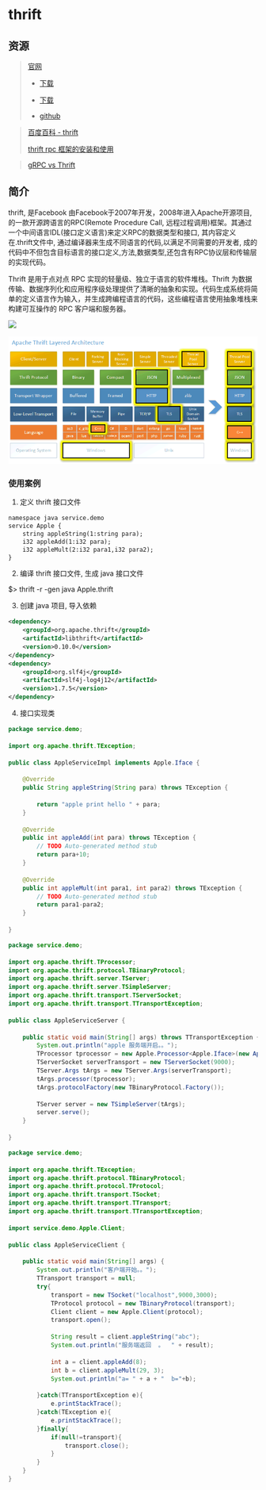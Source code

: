 # thrift

>

## 资源

> [官网](https://thrift.apache.org/)
>
>  - [下载](https://dlcdn.apache.org/thrift/0.15.0/thrift-0.15.0.exe)
>
>  - [下载](https://dlcdn.apache.org/thrift/0.9.3/thrift-0.9.3.exe)
>
>  - [github](https://github.com/apache/thrift)

> [百度百科 - thrift](https://baike.baidu.com/item/thrift/3879058)
>
> [thrift rpc 框架的安装和使用](https://www.cnblogs.com/newboys/p/9366762.html)

> [gRPC vs Thrift](https://blog.csdn.net/dazheng/article/details/48830511)


## 简介

thrift, 是Facebook 由Facebook于2007年开发，2008年进入Apache开源项目, 的一款开源跨语言的RPC(Remote Procedure Call, 远程过程调用)框架。其通过一个中间语言IDL(接口定义语言)来定义RPC的数据类型和接口, 其内容定义在.thrift文件中, 通过编译器来生成不同语言的代码,以满足不同需要的开发者, 成的代码中不但包含目标语言的接口定义,方法,数据类型,还包含有RPC协议层和传输层的实现代码。

Thrift 是用于点对点 RPC 实现的轻量级、独立于语言的软件堆栈。Thrift 为数据传输、数据序列化和应用程序级处理提供了清晰的抽象和实现。代码生成系统将简单的定义语言作为输入，并生成跨编程语言的代码，这些编程语言使用抽象堆栈来构建可互操作的 RPC 客户端和服务器。

![](https://images2015.cnblogs.com/blog/870109/201702/870109-20170221155000163-876398090.png)

![](https://github.com/apache/thrift/blob/master/doc/images/thrift-layers.png)


### 使用案例

1. 定义 thrift 接口文件

```thrift Apple.thrift
namespace java service.demo
service Apple {
    string appleString(1:string para);
    i32 appleAdd(1:i32 para);
    i32 appleMult(2:i32 para1,i32 para2);
}
```

2. 编译 thrift 接口文件, 生成 java 接口文件

$> thrift -r -gen java Apple.thrift

3. 创建 java 项目, 导入依赖

```xml
<dependency>
    <groupId>org.apache.thrift</groupId>
    <artifactId>libthrift</artifactId>
    <version>0.10.0</version>
</dependency>
<dependency>
    <groupId>org.slf4j</groupId>
    <artifactId>slf4j-log4j12</artifactId>
    <version>1.7.5</version>
</dependency>
```

4. 接口实现类

```java 接口实现类
package service.demo;
 
import org.apache.thrift.TException;
 
public class AppleServiceImpl implements Apple.Iface {
 
    @Override
    public String appleString(String para) throws TException {
         
        return "apple print hello " + para;
    }
 
    @Override
    public int appleAdd(int para) throws TException {
        // TODO Auto-generated method stub
        return para+10;
    }
 
    @Override
    public int appleMult(int para1, int para2) throws TException {
        // TODO Auto-generated method stub
        return para1-para2;
    }
 
}
```

```java 服务端
package service.demo;
 
import org.apache.thrift.TProcessor;
import org.apache.thrift.protocol.TBinaryProtocol;
import org.apache.thrift.server.TServer;
import org.apache.thrift.server.TSimpleServer;
import org.apache.thrift.transport.TServerSocket;
import org.apache.thrift.transport.TTransportException;
 
public class AppleServiceServer {
 
    public static void main(String[] args) throws TTransportException {
        System.out.println("apple 服务端开启。。");
        TProcessor tprocessor = new Apple.Processor<Apple.Iface>(new AppleServiceImpl());
        TServerSocket serverTransport = new TServerSocket(9000);
        TServer.Args tArgs = new TServer.Args(serverTransport);
        tArgs.processor(tprocessor);
        tArgs.protocolFactory(new TBinaryProtocol.Factory());
         
        TServer server = new TSimpleServer(tArgs);
        server.serve();
    }
 
}
```

```java 客户端
package service.demo;
 
import org.apache.thrift.TException;
import org.apache.thrift.protocol.TBinaryProtocol;
import org.apache.thrift.protocol.TProtocol;
import org.apache.thrift.transport.TSocket;
import org.apache.thrift.transport.TTransport;
import org.apache.thrift.transport.TTransportException;
 
import service.demo.Apple.Client;
 
public class AppleServiceClient {
 
    public static void main(String[] args) {
        System.out.println("客户端开始。。");
        TTransport transport = null;
        try{
            transport = new TSocket("localhost",9000,3000);
            TProtocol protocol = new TBinaryProtocol(transport);
            Client client = new Apple.Client(protocol);
            transport.open();
             
            String result = client.appleString("abc");
            System.out.println("服务端返回  。  " + result);
             
            int a = client.appleAdd(8);
            int b = client.appleMult(29, 3);
            System.out.println("a= " + a + "  b="+b);
             
        }catch(TTransportException e){
            e.printStackTrace();
        }catch(TException e){
            e.printStackTrace();
        }finally{
            if(null!=transport){
                transport.close();
            }
        }
    }
}
```

